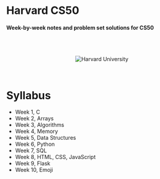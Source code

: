 # Harvard CS50
#### Week-by-week notes and problem set solutions for CS50

<br /><br />

<p align="center">
  <img src="https://user-images.githubusercontent.com/110672478/213848420-2ad00be8-f641-4623-b8aa-1830f2b0ea76.png" alt="Harvard University">
</p>

<br />

# Syllabus

* Week 1, C
* Week 2, Arrays
* Week 3, Algorithms
* Week 4, Memory
* Week 5, Data Structures
* Week 6, Python
* Week 7, SQL
* Week 8, HTML, CSS, JavaScript
* Week 9, Flask
* Week 10, Emoji
